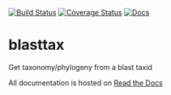 [![Build Status](https://travis-ci.org/necrolyte2/blasttax.svg?branch=master)](https://travis-ci.org/necrolyte2/blasttax)
[![Coverage Status](https://coveralls.io/repos/necrolyte2/blasttax/badge.png?branch=master)](https://coveralls.io/r/necrolyte2/blasttax?branch=master)
[![Docs](https://readthedocs.org/projects/blasttax/badge/?version=latest)](http://blasttax.readthedocs.org/en/latest/)

# blasttax
Get taxonomy/phylogeny from a blast taxid

All documentation is hosted on [Read the Docs](http://blasttax.readthedocs.org/en/latest/)
